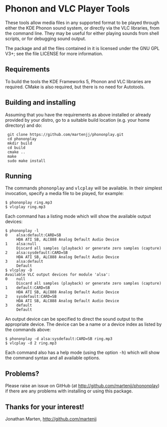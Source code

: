 Phonon and VLC Player Tools
===========================

These tools allow media files in any supported format to be played
through either the KDE Phonon sound system, or directly via the VLC
libraries, from the command line.  They may be useful for either
playing sounds from shell scripts, or for debugging sound output.

The package and all the files contained in it is licensed under the
GNU GPL V3+; see the file LICENSE for more information.


Requirements
------------

To build the tools the KDE Frameworks 5, Phonon and VLC libraries are
required.  CMake is also required, but there is no need for Autotools.


Building and installing
-----------------------

Assuming that you have the requirements as above installed or already
provided by your distro, go to a suitable build location (e.g. your
home directory) and do:

     git clone https://github.com/martenjj/phononplay.git
     cd phononplay
     mkdir build
     cd build
     cmake ..
     make
     sudo make install


Running
-------

The commands <tt>phononplay</tt> and <tt>vlcplay</tt> will be
available.  In their simplest invocation, specify a media file to be
played, for example:

    $ phononplay ring.mp3
    $ vlcplay ring.mp3

Each command has a listing mode which will show the available output devices:

    $ phononplay -l
    0    alsa:default:CARD=SB
         HDA ATI SB, ALC888 Analog Default Audio Device
    1    alsa:null
         Discard all samples (playback) or generate zero samples (capture)
    2    alsa:sysdefault:CARD=SB
         HDA ATI SB, ALC888 Analog Default Audio Device
    3    alsa:default
         Default
    $ vlcplay -D
    Available VLC output devices for module 'alsa':
    0    null
         Discard all samples (playback) or generate zero samples (capture)
    1    default:CARD=SB
         HDA ATI SB, ALC888 Analog Default Audio Device
    2    sysdefault:CARD=SB
         HDA ATI SB, ALC888 Analog Default Audio Device
    3    default
         Default

An output device can be specified to direct the sound output to the
appropriate device.  The device can be a name or a device index as
listed by the commands above:

    $ phononplay -d alsa:sysdefault:CARD=SB ring.mp3
    $ vlcplay -d 2 ring.mp3

Each command also has a help mode (using the option <tt>-h</tt>) which
will show the command syntax and all available options.


Problems?
---------

Please raise an issue on GitHub (at http://github.com/martenjj/phononplay)
if there are any problems with installing or using this package.


Thanks for your interest!
-------------------------

Jonathan Marten, http://github.com/martenjj

